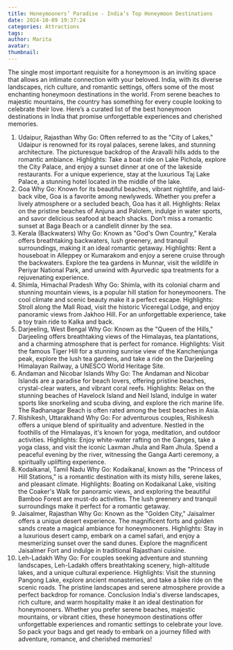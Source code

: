 ```yaml
---
title: Honeymooners’ Paradise - India’s Top Honeymoon Destinations
date: 2024-10-09 19:37:24
categories: Attractions
tags:
author: Marita
avatar:
thumbnail:
---
```

The single most important requisite for a honeymoon is an inviting space that allows an intimate connection with your beloved. India, with its diverse landscapes, rich culture, and romantic settings, offers some of the most enchanting honeymoon destinations in the world. From serene beaches to majestic mountains, the country has something for every couple looking to celebrate their love. Here’s a curated list of the best honeymoon destinations in India that promise unforgettable experiences and cherished memories.
1. Udaipur, Rajasthan
Why Go: Often referred to as the "City of Lakes," Udaipur is renowned for its royal palaces, serene lakes, and stunning architecture. The picturesque backdrop of the Aravalli hills adds to the romantic ambiance.
Highlights: Take a boat ride on Lake Pichola, explore the City Palace, and enjoy a sunset dinner at one of the lakeside restaurants. For a unique experience, stay at the luxurious Taj Lake Palace, a stunning hotel located in the middle of the lake.
2. Goa
Why Go: Known for its beautiful beaches, vibrant nightlife, and laid-back vibe, Goa is a favorite among newlyweds. Whether you prefer a lively atmosphere or a secluded beach, Goa has it all.
Highlights: Relax on the pristine beaches of Anjuna and Palolem, indulge in water sports, and savor delicious seafood at beach shacks. Don’t miss a romantic sunset at Baga Beach or a candlelit dinner by the sea.
3. Kerala (Backwaters)
Why Go: Known as "God's Own Country," Kerala offers breathtaking backwaters, lush greenery, and tranquil surroundings, making it an ideal romantic getaway.
Highlights: Rent a houseboat in Alleppey or Kumarakom and enjoy a serene cruise through the backwaters. Explore the tea gardens in Munnar, visit the wildlife in Periyar National Park, and unwind with Ayurvedic spa treatments for a rejuvenating experience.
4. Shimla, Himachal Pradesh
Why Go: Shimla, with its colonial charm and stunning mountain views, is a popular hill station for honeymooners. The cool climate and scenic beauty make it a perfect escape.
Highlights: Stroll along the Mall Road, visit the historic Viceregal Lodge, and enjoy panoramic views from Jakhoo Hill. For an unforgettable experience, take a toy train ride to Kalka and back.
5. Darjeeling, West Bengal
Why Go: Known as the "Queen of the Hills," Darjeeling offers breathtaking views of the Himalayas, tea plantations, and a charming atmosphere that is perfect for romance.
Highlights: Visit the famous Tiger Hill for a stunning sunrise view of the Kanchenjunga peak, explore the lush tea gardens, and take a ride on the Darjeeling Himalayan Railway, a UNESCO World Heritage Site.
6. Andaman and Nicobar Islands
Why Go: The Andaman and Nicobar Islands are a paradise for beach lovers, offering pristine beaches, crystal-clear waters, and vibrant coral reefs.
Highlights: Relax on the stunning beaches of Havelock Island and Neil Island, indulge in water sports like snorkeling and scuba diving, and explore the rich marine life. The Radhanagar Beach is often rated among the best beaches in Asia.
7. Rishikesh, Uttarakhand
Why Go: For adventurous couples, Rishikesh offers a unique blend of spirituality and adventure. Nestled in the foothills of the Himalayas, it's known for yoga, meditation, and outdoor activities.
Highlights: Enjoy white-water rafting on the Ganges, take a yoga class, and visit the iconic Laxman Jhula and Ram Jhula. Spend a peaceful evening by the river, witnessing the Ganga Aarti ceremony, a spiritually uplifting experience.
8. Kodaikanal, Tamil Nadu
Why Go: Kodaikanal, known as the "Princess of Hill Stations," is a romantic destination with its misty hills, serene lakes, and pleasant climate.
Highlights: Boating on Kodaikanal Lake, visiting the Coaker's Walk for panoramic views, and exploring the beautiful Bamboo Forest are must-do activities. The lush greenery and tranquil surroundings make it perfect for a romantic getaway.
9. Jaisalmer, Rajasthan
Why Go: Known as the "Golden City," Jaisalmer offers a unique desert experience. The magnificent forts and golden sands create a magical ambiance for honeymooners.
Highlights: Stay in a luxurious desert camp, embark on a camel safari, and enjoy a mesmerizing sunset over the sand dunes. Explore the magnificent Jaisalmer Fort and indulge in traditional Rajasthani cuisine.
10. Leh-Ladakh
Why Go: For couples seeking adventure and stunning landscapes, Leh-Ladakh offers breathtaking scenery, high-altitude lakes, and a unique cultural experience.
Highlights: Visit the stunning Pangong Lake, explore ancient monasteries, and take a bike ride on the scenic roads. The pristine landscapes and serene atmosphere provide a perfect backdrop for romance.
Conclusion
India's diverse landscapes, rich culture, and warm hospitality make it an ideal destination for honeymooners. Whether you prefer serene beaches, majestic mountains, or vibrant cities, these honeymoon destinations offer unforgettable experiences and romantic settings to celebrate your love. So pack your bags and get ready to embark on a journey filled with adventure, romance, and cherished memories!